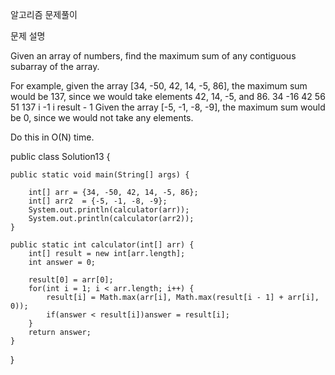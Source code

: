 알고리즘 문제풀이 



문제 설명

Given an array of numbers, find the maximum sum of any contiguous subarray of the array.

For example, given the array [34, -50, 42, 14, -5, 86], the maximum sum would be 137, since we would take elements 42, 14, -5, and 86.
													34  -16  42  56   51  137
					i -1    i   result - 1
Given the array [-5, -1, -8, -9], the maximum sum would be 0, since we would not take any elements.

Do this in O(N) time.



public class Solution13 {


	public static void main(String[] args) {
		
		int[] arr = {34, -50, 42, 14, -5, 86};
		int[] arr2  = {-5, -1, -8, -9};
		System.out.println(calculator(arr));
		System.out.println(calculator(arr2));
	}
	
	public static int calculator(int[] arr) {
		int[] result = new int[arr.length];
		int answer = 0;
	
		result[0] = arr[0];
		for(int i = 1; i < arr.length; i++) {
			result[i] = Math.max(arr[i], Math.max(result[i - 1] + arr[i], 0));
			if(answer < result[i])answer = result[i];
		}
		return answer;
	}
}